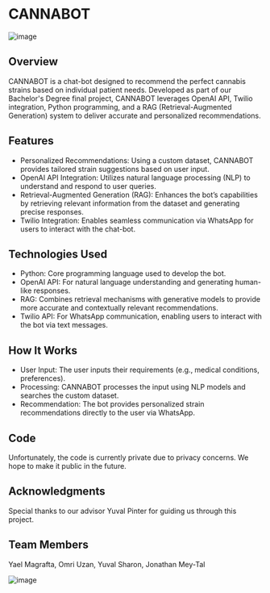 # CANNABOT
![image](https://github.com/user-attachments/assets/53a87dd3-f904-4f4c-a614-0a6491149260)

## Overview
CANNABOT is a chat-bot designed to recommend the perfect cannabis strains based on individual patient needs. Developed as part of our Bachelor's Degree final project, CANNABOT leverages OpenAI API, Twilio integration, Python programming, and a RAG (Retrieval-Augmented Generation) system to deliver accurate and personalized recommendations.

## Features
* Personalized Recommendations: Using a custom dataset, CANNABOT provides tailored strain suggestions based on user input.
* OpenAI API Integration: Utilizes natural language processing (NLP) to understand and respond to user queries.
* Retrieval-Augmented Generation (RAG): Enhances the bot’s capabilities by retrieving relevant information from the dataset and generating precise responses.
* Twilio Integration: Enables seamless communication via WhatsApp for users to interact with the chat-bot.

## Technologies Used
* Python: Core programming language used to develop the bot.
* OpenAI API: For natural language understanding and generating human-like responses.
* RAG: Combines retrieval mechanisms with generative models to provide more accurate and contextually relevant recommendations.
* Twilio API: For WhatsApp communication, enabling users to interact with the bot via text messages.

## How It Works
* User Input: The user inputs their requirements (e.g., medical conditions, preferences).
* Processing: CANNABOT processes the input using NLP models and searches the custom dataset.
* Recommendation: The bot provides personalized strain recommendations directly to the user via WhatsApp.

## Code

Unfortunately, the code is currently private due to privacy concerns. We hope to make it public in the future.

## Acknowledgments
Special thanks to our advisor Yuval Pinter for guiding us through this project.

## Team Members
Yael Magrafta, Omri Uzan, Yuval Sharon, Jonathan Mey-Tal

![image](https://github.com/user-attachments/assets/45ebb385-97db-42ff-96b7-7a04c07f79e3)

